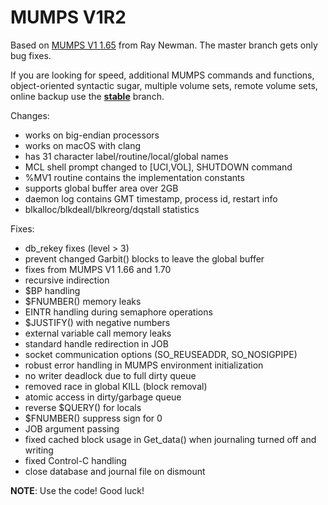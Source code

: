 MUMPS V1R2
==========

Based on [MUMPS V1 1.65](http://sf.net/projects/mumps) from Ray Newman.
The master branch gets only bug fixes.

If you are looking for speed, additional MUMPS commands and functions, 
object-oriented syntactic sugar, multiple volume sets, remote volume
sets, online backup use the [**stable**](https://github.com/pahihu/mumps/tree/stable) branch.

Changes:

  * works on big-endian processors
  * works on macOS with clang
  * has 31 character label/routine/local/global names
  * MCL shell prompt changed to [UCI,VOL], SHUTDOWN command
  * %MV1 routine contains the implementation constants
  * supports global buffer area over 2GB
  * daemon log contains GMT timestamp, process id, restart info
  * blkalloc/blkdeall/blkreorg/dqstall statistics

Fixes:
  * db_rekey fixes (level > 3)
  * prevent changed Garbit() blocks to leave the global buffer
  * fixes from MUMPS V1 1.66 and 1.70
  * recursive indirection
  * $BP handling
  * $FNUMBER() memory leaks
  * EINTR handling during semaphore operations
  * $JUSTIFY() with negative numbers
  * external variable call memory leaks
  * standard handle redirection in JOB
  * socket communication options (SO_REUSEADDR, SO_NOSIGPIPE)
  * robust error handling in MUMPS environment initialization
  * no writer deadlock due to full dirty queue
  * removed race in global KILL (block removal)
  * atomic access in dirty/garbage queue
  * reverse $QUERY() for locals
  * $FNUMBER() suppress sign for 0
  * JOB argument passing
  * fixed cached block usage in Get_data() when journaling turned off and writing
  * fixed Control-C handling
  * close database and journal file on dismount

**NOTE**: Use the code! Good luck!
